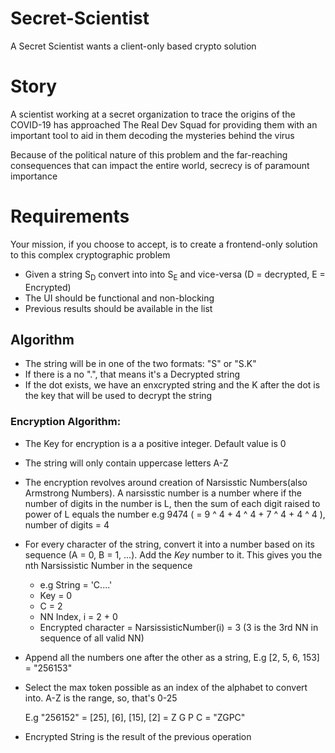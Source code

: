 # Secret-Scientist

A Secret Scientist wants a client-only based crypto solution

# Story

A scientist working at a secret organization to trace the origins of the COVID-19 has approached The Real Dev Squad for providing them with an important tool to aid in them decoding the mysteries behind the virus

Because of the political nature of this problem and the far-reaching consequences that can impact the entire world, secrecy is of paramount importance

# Requirements

Your mission, if you choose to accept, is to create a frontend-only solution to this complex cryptographic problem

- Given a string S<sub>D</sub> convert into into S<sub>E</sub> and vice-versa (D = decrypted, E = Encrypted)
- The UI should be functional and non-blocking
- Previous results should be available in the list

## Algorithm

- The string will be in one of the two formats: "S" or "S.K"
- If there is a no ".", that means it's a Decrypted string
- If the dot exists, we have an enxcrypted string and the K after the dot is the key that will be used to decrypt the string

### Encryption Algorithm:

- The Key for encryption is a a positive integer. Default value is 0
- The string will only contain uppercase letters A-Z
- The encryption revolves around creation of Narsisstic Numbers(also Armstrong Numbers). A narsisstic number is a number where if the number of digits in the number is L, then the sum of each digit raised to power of L equals the number
  e.g 9474 ( = 9 ^ 4 + 4 ^ 4 + 7 ^ 4 + 4 ^ 4 ), number of digits = 4
- For every character of the string, convert it into a number based on its sequence (A = 0, B = 1, ...). Add the _Key_ number to it. This gives you the nth Narsissistic Number in the sequence
  - e.g String = 'C....'
  - Key = 0
  - C = 2
  - NN Index, i = 2 + 0
  - Encrypted character = NarsissisticNumber(i) = 3 (3 is the 3rd NN in sequence of all valid NN)
- Append all the numbers one after the other as a string,
  E.g [2, 5, 6, 153] = "256153"
- Select the max token possible as an index of the alphabet to convert into. A-Z is the range, so, that's 0-25

  E.g "256152" = [25], [6], [15], [2] = Z G P C = "ZGPC"

- Encrypted String is the result of the previous operation


